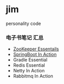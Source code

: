 # jim
personality code

### 电子书笔记 汇总
* [ZooKeeper Essentails](components/src/apacheZooKeeperEssentials.md )
* [SpringBoot In Action](spring_microservice/spring_boot/springboot_in_action/SpringBootInAction.md)
* Gradle Essential
* Redis Essential
* Netty In Action
* Rabbitmq In Action